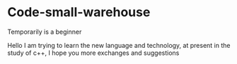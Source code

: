 # Code-small-warehouse

Temporarily is a beginner


Hello
I am trying to learn the new language and technology, at present in the study of c++, I hope you more exchanges and suggestions
